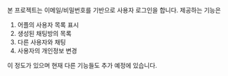 본 프로젝트는 이메일/비밀번호를 기반으로 사용자 로그인을 합니다. 제공하는 기능은

1. 어플의 사용자 목록 표시
2. 생성된 채팅방의 목록
3. 다른 사용자와 채팅
4. 사용자의 개인정보 변경

이 정도가 있으며 현재 다른 기능들도 추가 예정에 있습니다.
